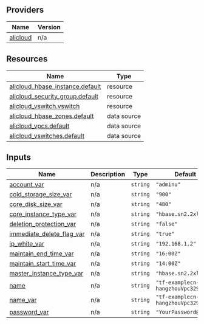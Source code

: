 <!-- BEGIN_TF_DOCS -->
## Providers

| Name | Version |
|------|---------|
| <a name="provider_alicloud"></a> [alicloud](#provider\_alicloud) | n/a |

## Resources

| Name | Type |
|------|------|
| [alicloud_hbase_instance.default](https://registry.terraform.io/providers/hashicorp/alicloud/latest/docs/resources/hbase_instance) | resource |
| [alicloud_security_group.default](https://registry.terraform.io/providers/hashicorp/alicloud/latest/docs/resources/security_group) | resource |
| [alicloud_vswitch.vswitch](https://registry.terraform.io/providers/hashicorp/alicloud/latest/docs/resources/vswitch) | resource |
| [alicloud_hbase_zones.default](https://registry.terraform.io/providers/hashicorp/alicloud/latest/docs/data-sources/hbase_zones) | data source |
| [alicloud_vpcs.default](https://registry.terraform.io/providers/hashicorp/alicloud/latest/docs/data-sources/vpcs) | data source |
| [alicloud_vswitches.default](https://registry.terraform.io/providers/hashicorp/alicloud/latest/docs/data-sources/vswitches) | data source |

## Inputs

| Name | Description | Type | Default | Required |
|------|-------------|------|---------|:--------:|
| <a name="input_account_var"></a> [account\_var](#input\_account\_var) | n/a | `string` | `"adminu"` | no |
| <a name="input_cold_storage_size_var"></a> [cold\_storage\_size\_var](#input\_cold\_storage\_size\_var) | n/a | `string` | `"900"` | no |
| <a name="input_core_disk_size_var"></a> [core\_disk\_size\_var](#input\_core\_disk\_size\_var) | n/a | `string` | `"480"` | no |
| <a name="input_core_instance_type_var"></a> [core\_instance\_type\_var](#input\_core\_instance\_type\_var) | n/a | `string` | `"hbase.sn2.2xlarge"` | no |
| <a name="input_deletion_protection_var"></a> [deletion\_protection\_var](#input\_deletion\_protection\_var) | n/a | `string` | `"false"` | no |
| <a name="input_immediate_delete_flag_var"></a> [immediate\_delete\_flag\_var](#input\_immediate\_delete\_flag\_var) | n/a | `string` | `"true"` | no |
| <a name="input_ip_white_var"></a> [ip\_white\_var](#input\_ip\_white\_var) | n/a | `string` | `"192.168.1.2"` | no |
| <a name="input_maintain_end_time_var"></a> [maintain\_end\_time\_var](#input\_maintain\_end\_time\_var) | n/a | `string` | `"16:00Z"` | no |
| <a name="input_maintain_start_time_var"></a> [maintain\_start\_time\_var](#input\_maintain\_start\_time\_var) | n/a | `string` | `"14:00Z"` | no |
| <a name="input_master_instance_type_var"></a> [master\_instance\_type\_var](#input\_master\_instance\_type\_var) | n/a | `string` | `"hbase.sn2.2xlarge"` | no |
| <a name="input_name"></a> [name](#input\_name) | n/a | `string` | `"tf-examplecn-hangzhouVpc3295595"` | no |
| <a name="input_name_var"></a> [name\_var](#input\_name\_var) | n/a | `string` | `"tf-examplecn-hangzhouVpc3295595"` | no |
| <a name="input_password_var"></a> [password\_var](#input\_password\_var) | n/a | `string` | `"YourPassword@123u"` | no |
<!-- END_TF_DOCS -->    